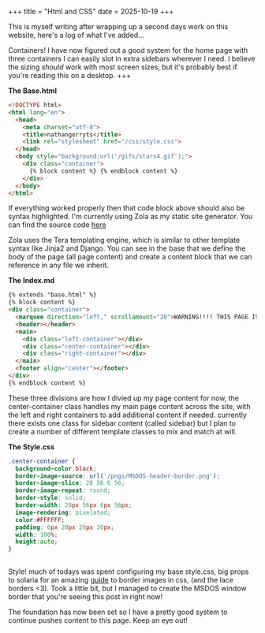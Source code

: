 +++
title = "Html and CSS"
date = 2025-10-19
+++

This is myself writing after wrapping up a second days work on this website, here's a log of what I've added...

Containers! I have now figured out a good system for the home page with three containers I can easily slot in extra sidebars 
wherever I need. I believe the sizing *should* work with most screen sizes, but it's probably best if you're reading this on a desktop.
+++

**The Base.html**

```html
<!DOCTYPE html>
<html lang="en">
  <head>
    <meta charset="utf-8">
    <title>nathangerryts</title>
    <link rel="stylesheet" href="/css/style.css">
  </head>
  <body style="background:url('/gifs/stars4.gif');">
    <div class="container"> 
      {% block content %} {% endblock content %}
    </div>
  </body>
</html>
```
If everything worked properly then that code block above should also be syntax highlighted. I'm currently using Zola as my static site generator. You can find the source code [here](https://github.com/Nathongols/nathangerryts.github.io)

Zola uses the Tera templating engine, which is similar to other template syntax like Jinja2 and Django. You can see in the base that we define the body of the page (all page content) and create a content block that we can reference in any file we inherit.

**The Index.md**
```html
{% extends "base.html" %}
{% block content %}
<div class="container"> 
  <marquee direction="left," scrollamount="20">WARNING!!!! THIS PAGE IS UNDER CONSTRUCTION, BROWSE AT YOUR OWN RISK!!</marquee>
  <header></header>
  <main>
    <div class="left-container"></div>
    <div class="center-container"></div>
    <div class="right-container"></div>
  </main>
  <footer align="center"></footer>
</div>
{% endblock content %}
```
These three divisions are how I divied up my page content for now, the center-container class handles my main page content across the site, with the left and right containers to add additional content if needed. 
currently there exists one class for sidebar content (called sidebar) but I plan to create a number of different template classes to mix and match at will.

**The Style.css**
```css
.center-container {
  background-color:black;
  border-image-source: url('/pngs/MSDOS-header-border.png');
  border-image-slice: 28 56 6 56;
  border-image-repeat: round;
  border-style: solid;
  border-width: 28px 56px 6px 56px;
  image-rendering: pixelated;
  color:#FFFFFF;
  padding: 0px 20px 20px 20px;
  width: 100%;
  height:auto;
}
  
```
Style! much of todays was spent configuring my base style.css, big props to solaria for an amazing [guide](https://solaria.neocities.org/guides/borderimage/) to border images in css, (and the lace borders <3).
Took a little bit, but I managed to create the MSDOS window border that you're seeing this post in right now! 

The foundation has now been set so I have a pretty good system to continue pushes content to this page. Keep an eye out!


